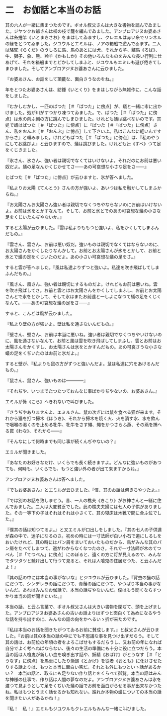 # 二　お伽話と本当のお話

其の六人が一緒に集まつたのです。ポオル叔父さんは大きな書物を読んでゐました。ジヤツクお爺さんは柳の枝で籠を編んでゐました。アンブロアジヌお婆あさんは糸捲竿《いとまきさお》をまはしてゐますし、クレエルは赤い糸でリンネルの縁をとつてゐました。ジユウルとエミルは、ノアの箱船で遊んでゐます。二人は駱駝《らくだ》のうしろに馬、馬のあとには犬、それから羊、驢馬《ろば》、牛、獅子、象、熊、羚羊《かもしか》その他いろんなものをみんな長い行列に仕あげて、それを箱船までとどかしてしまふと、ジユウルもエミルも遊び倦きてしまひました。そしてアンブロアジヌお婆あさんに云ひました。

『お婆あさん、お話をして頂戴な、面白さうなのをね。』

年をとつたお婆あさんは、紡錘《いとくり》をまはしながら無雑作に、こんな話をしました。

『むかしむかし、一匹のばつた［＃「ばつた」に傍点］が、蟻と一緒に市に出かけました。処が川がすつかり凍つてゐました。で、ばつた［＃「ばつた」に傍点］は氷の向ふ側の方に跳んでしまひました。けれども蟻は跳べないのです。其処で蟻はばつた［＃「ばつた」に傍点］に『ばつた［＃「ばつた」に傍点］さん、私をおんぶ［＃「おんぶ」に傍点］して下さいよ。私はこんなに軽いんですからさ』と頼みました。けれどもばつた［＃「ばつた」に傍点］は、『私のやうにしてお跳びよ』と云ひますので、蟻は跳びました。けれども辷《すべ》つて足をくじきました。

『氷さん、氷さん、強い者は親切でなくてはいけないよ。それだのにお前は悪い奴だよ。蟻の足なんかくじかせてさ――あの可哀想な小さな足をさ――』

とばつた［＃「ばつた」に傍点］が云ひますと、氷が答へました。

『私よりお太陽《てんとう》さんの方が強いよ、あいつは私を融かしてしまふからね。』

『お太陽さんお太陽さん強い者は親切でなくつちやならないのにお前はいけないよ。お前は氷をとかすなんて。そして、お前と氷とでのあの可哀想な蟻の小さな足をくじいたんぢやないか。』

すると太陽が云ひました。『雲は私よりももつと強いよ、私をかくしてしまふんだもの。』

『雲さん、雲さん、お前は悪い奴だ。強いものは親切でなくてはならないのに、お太陽さんをかくしたりなんかして。お前とお太陽さんが氷をとかして、お前と氷とで蟻の足をくじいたのだよ。あの小さい可哀想な蟻の足をさ。』

すると雲が答へました。『風は私達よりずつと強いよ。私達を吹き飛ばしてしまふんだもの。』

『風さん、風さん、強い者は親切にするものだよ。けれどもお前は悪いね。雲を吹き飛ばしてさ。お前と雲とはお太陽さんをかくしてしまふし、お前とお太陽さんとで氷をとかして、そして氷はまたお前達と一しよになつて蟻の足をくじくなんて。――あの可哀想な蟻の足をさ――』

すると、こんどは風が云ひました。

『私より壁の方が強いよ。壁は私を通さないんだもの。』

『壁さん、壁さん、お前は本当に悪いね。強い者は親切でなくつちやいけないのに、風を通さないなんて。お前と風は雲を吹き飛ばしてしまふし、雲とお前はお太陽さんをかくすし、お太陽さんは氷をとかすんだもの。あの可哀さうな小さな蟻の足をくぢいたのはお前と氷だよ。』

すると壁が、『私よりも鼠の方がずつと強いんだよ。鼠は私達に穴をあけるんだもの。』

『鼠さん、鼠さん、強いものは――――』

『それぢや、いつまでたつたつておんなじ事ばかりぢやないの、お婆あさん。』

エミルが怺《こら》へきれないで叫びました。

『さうぢやありませんよ、エミルさん、鼠の次ぎには鼠を食べる猫が来ます。それから猫を打つ掃木《ほうき》、それから掃木を焼く火、火を消す水、水を飲んで咽喉の渇くのを止める牝牛、牝牛をさす蠅、蠅をかつさらふ燕、その燕を捕へる罠《わな》、それから――』

『そんなにして何時までも同じ事が続くんぢやないの？』

エミルが聞きました。

『あなたのお好きなだけ、いくらでも長く続きますよ。どんなに強いものがあつても、何時も、いくらでも、もつと強い外の者が出て来ますからね。』

アンブロアジヌお婆あさんは答へました。

『でもお婆あさん』とエミルが云ひました。『僕、其のお話は倦きちやつたよ。』

『では別のお話を致しませう。昔、一人の樵夫《きこり》がお神さんと一緒に住んでゐました。二人は大変貧乏でした。此の樵夫夫婦には七人の子供がありました。その一等下の子はそれはそれは小さくて、其の寝床は木靴で間に合ふ位でした。』

『僕其の話は知つてるよ。』と又エミルが口出しをしました。『其の七人の子供達が森の中で、迷子になるのさ。初めの時には一寸法師が白い小石で道にしるしをおいたけれど、其の時にはパン屑をまいておいたものだから、鳥がみんな其のパン屑をたべてしまつて、道がわからなくなつたのさ。それで一寸法師が木のてつぺん［＃「てつぺん」に傍点］にのぼると、遠くの方に灯が見えるので、みんなでタツタツと馳け出して行つて見ると、それは人喰鬼の住居だつた、と云ふんだよ！』

『其の話の中には本当の事がないな』とジユウルが云ひました。『背虫の猫の話にだつて、シンデレラの話にだつて、青鬚の話にだつて、やつぱり本当の事がないんだ。あれはみんなお伽話で、本当の話ぢやないんだ。僕はもう聞くならすつかり本当の話が聞きたいな。』

本当の話、と云ふ言葉で、ポオル叔父さんは大きい書物を閉ぢて、頭を上げました。アンブロアジヌお婆あさんの古いお話よりはずつと面白くて為めになるやうな話を持ち出すのに、みんなの話の向をかへるいゝ折が来たのです。

『私は本当のお話を聞きたがつてゐるお前に賛成します。』と叔父さんが云ひました。『お前は其の本当の話の中にでも不思議な事を見つけ出すだらう。そして其の話は、お前位の年頃の者をよろこばせもするだらうし、又お前の年になれば自分でよく考へねばならない、後々の生活の準備にも十分に役に立つだらう。本当の話は人喰鬼が新しい血を嗅ぎ出す話や、妖精《おばけ》がとうなす［＃「とうなす」に傍点］を馬車にしたり蜥蜴《とかげ》を従者《おとも》に化けさせたりする話よりは、もつと本当に面白い筈だ。それとも外にもつといゝ話があるかい？　本当の話と、取るにも足りない作り話とをくらべて御覧。本当の話はみんな神様の仕事で、作り話は人間の夢なのだよ。アンブロアジヌお婆あさんは氷を渡つて見ようとして足をくぢいた蟻の話でお前を面白がらせる事が出来なかつたね。私はもつとうまく話せるかも知れない。誰れか本物の蟻についての本当の話を聞きたい人があるかね！』

『私！　私！』エミルもジユウルもクレエルもみんな一緒に叫びました。